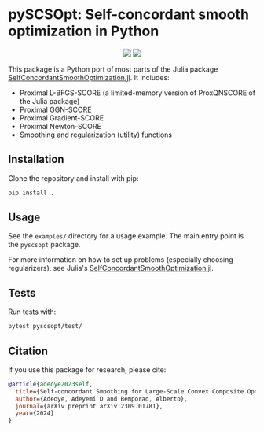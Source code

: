 # pySCSOpt: Self-concordant smooth optimization in Python

<p align="center">
    <a style="text-decoration:none !important;" href="https://arxiv.org/abs/2309.01781" alt="arXiv" target="_blank"><img src="https://img.shields.io/badge/paper-arXiv-red" /></a>
    <a style="text-decoration:none !important;" href="https://opensource.org/licenses/apache-2-0" alt="License" target="_blank"><img src="https://img.shields.io/badge/license-Apache 2.0-blue.svg" /></a>
</p>

This package is a Python port of most parts of the Julia package [SelfConcordantSmoothOptimization.jl](https://github.com/adeyemiadeoye/SelfConcordantSmoothOptimization.jl). It includes:

- Proximal L-BFGS-SCORE (a limited-memory version of ProxQNSCORE of the Julia package)
- Proximal GGN-SCORE
- Proximal Gradient-SCORE
- Proximal Newton-SCORE
- Smoothing and regularization (utility) functions

## Installation

Clone the repository and install with pip:

```sh
pip install .
```

## Usage

See the `examples/` directory for a usage example. The main entry point is the `pyscsopt` package.

For more information on how to set up problems (especially choosing regularizers), see Julia's [SelfConcordantSmoothOptimization.jl](https://github.com/adeyemiadeoye/SelfConcordantSmoothOptimization.jl).

## Tests

Run tests with:

```sh
pytest pyscsopt/test/
```

## Citation

If you use this package for research, please cite:

```bibtex
@article{adeoye2023self,
  title={Self-concordant Smoothing for Large-Scale Convex Composite Optimization},
  author={Adeoye, Adeyemi D and Bemporad, Alberto},
  journal={arXiv preprint arXiv:2309.01781},
  year={2024}
}
```
